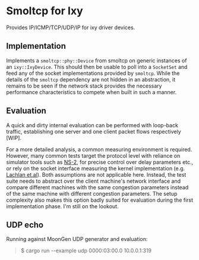 # Smoltcp for Ixy

Provides IP/ICMP/TCP/UDP/IP for ixy driver devices.

## Implementation

Implements a `smoltcp::phy::Device` from smoltcp on generic instances of an
`ixy::IxyDevice`. This should then be usable to poll into a `SocketSet` and
feed any of the socket implementations provided by `smoltcp`. While the details
of the `smoltcp` dependency are not hidden in an abstraction, it remains to be
seen if the network stack provides the necessary performance characteristics to
compete when built in such a manner.

## Evaluation

A quick and dirty internal evaluation can be performed with loop-back traffic,
establishing one server and one client packet flows respectively [WIP]. 

For a more detailed analysis, a common measuring environment is required.
However, many common tests target the protocol level with reliance on simulator
tools such as [NS-2], for precise control over delay parameters etc., or rely
on the socket interface measuring the kernel implementation (e.g. [Lachlan
et.al][TCPEval]). Both assumptions are not applicable here. Instead, the test
suite needs to abstract over the client machine's network interface and compare
different machines with the same congestion parameters instead of the same
machine with different congestion parameters. The setup complexity also makes
this option badly suited for evaluation during the first implementation phase.
I'm still on the lookout.

## UDP echo

Running against MoonGen UDP generator and evaluation:

> $ cargo run --example udp 0000:03:00.0 10.0.0.1:319

[NS-2]: https://www.isi.edu/nsnam/ns/
[TCPEval]: http://users.monash.edu/~lachlana/pubs/TCP-suite-PFLDnet.pdf
